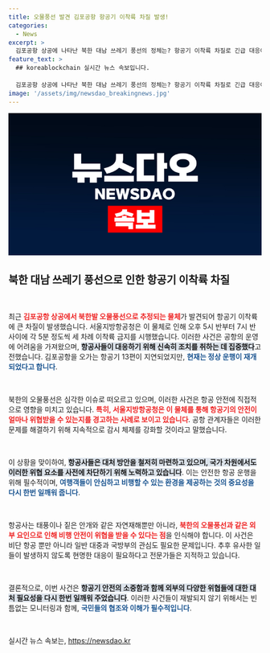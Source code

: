 ```yaml
---
title: 오물풍선 발견 김포공항 항공기 이착륙 차질 발생!
categories:
  - News
excerpt: >
  김포공항 상공에 나타난 북한 대남 쓰레기 풍선의 정체는? 항공기 이착륙 차질로 긴급 대응이 필요했던 상황을 놓치지 마세요!
feature_text: >
  ## koreablockchain 실시간 뉴스 속보입니다.

  김포공항 상공에 나타난 북한 대남 쓰레기 풍선의 정체는? 항공기 이착륙 차질로 긴급 대응이 필요했던 상황을 놓치지 마세요!
image: '/assets/img/newsdao_breakingnews.jpg'
---
```


<p><img src="/assets/img/newsdao_breakingnews.jpg" alt="koreablockchain 속보" /></p>

<h2 data-ke-size="size26">북한 대남 쓰레기 풍선으로 인한 항공기 이착륙 차질</h2>

<p data-ke-size="size16">&nbsp;</p>

<p>최근 <b><span style="color: #ee2323;">김포공항 상공에서 북한발 오물풍선으로 추정되는 물체</span></b>가 발견되어 항공기 이착륙에 큰 차질이 발생했습니다. 서울지방항공청은 이 물체로 인해 오후 5시 반부터 7시 반 사이에 각 5분 정도씩 세 차례 이착륙 금지를 시행했습니다. 이러한 사건은 공항의 운영에 어려움을 가져왔으며, <b><span style="background-color: #21538527;">항공사들이 대응하기 위해 신속히 조치를 취하는 데 집중했다</span></b>고 전했습니다. 김포공항을 오가는 항공기 13편이 지연되었지만, <b><span style="color: #1a5490;">현재는 정상 운행이 재개되었다고 합니다</span></b>.</p>

<p data-ke-size="size16">&nbsp;</p>

<p>북한의 오물풍선은 심각한 이슈로 떠오르고 있으며, 이러한 사건은 항공 안전에 직접적으로 영향을 미치고 있습니다. <b><span style="color: #ee2323;">특히, 서울지방항공청은 이 물체를 통해 항공기의 안전이 얼마나 위협받을 수 있는지를 경고하는 사례로 보이고 있습니다</span></b>. 공항 관계자들은 이러한 문제를 해결하기 위해 지속적으로 감시 체제를 강화할 것이라고 말했습니다.</p>

<p data-ke-size="size16">&nbsp;</p>

<p>이 상황을 맞이하여, <b><span style="background-color: #21538527;">항공사들은 대처 방안을 철저히 마련하고 있으며, 국가 차원에서도 이러한 위협 요소를 사전에 차단하기 위해 노력하고 있습니다</span></b>. 이는 안전한 항공 운행을 위해 필수적이며, <b><span style="color: #1a5490;">여행객들이 안심하고 비행할 수 있는 환경을 제공하는 것의 중요성을 다시 한번 일깨워 줍니다</span></b>. </p>

<p data-ke-size="size16">&nbsp;</p>

<p>항공사는 태풍이나 짙은 안개와 같은 자연재해뿐만 아니라, <b><span style="color: #ee2323;">북한의 오물풍선과 같은 외부 요인으로 인해 비행 안전이 위협을 받을 수 있다는 점</span></b>을 인식해야 합니다. 이 사건은 비단 항공 뿐만 아니라 일반 대중과 국방부의 관심도 필요한 문제입니다. 추후 유사한 일들이 발생하지 않도록 현명한 대응이 필요하다고 전문가들은 지적하고 있습니다.</p>

<p data-ke-size="size16">&nbsp;</p>

<p>결론적으로, 이번 사건은 <b><span style="background-color: #21538527;">항공기 안전의 소중함과 함께 외부의 다양한 위협들에 대한 대처 필요성을 다시 한번 일깨워 주었습니다</span></b>. 이러한 사건들이 재발되지 않기 위해서는 빈틈없는 모니터링과 함께, <b><span style="color: #1a5490;">국민들의 협조와 이해가 필수적입니다</span></b>. </p>

<p data-ke-size="size16">&nbsp;</p>
실시간 뉴스 속보는, <a href="https://newsdao.kr" rel="dofollow">https://newsdao.kr</a>


